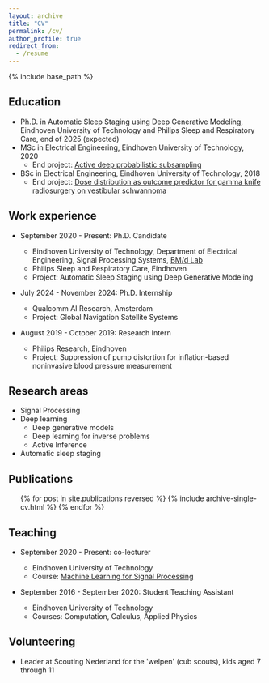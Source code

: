 ```yaml
---
layout: archive
title: "CV"
permalink: /cv/
author_profile: true
redirect_from:
  - /resume
---
```


{% include base_path %}

Education
-----
* Ph.D. in Automatic Sleep Staging using Deep Generative Modeling, Eindhoven University of Technology and Philips Sleep and Respiratory Care, end of 2025 (expected)
* MSc in Electrical Engineering, Eindhoven University of Technology, 2020
  * End project: [Active deep probabilistic subsampling](https://hansvangorp.github.io/publication/2021-07-01)
* BSc in Electrical Engineering, Eindhoven University of Technology, 2018
  * End project: [Dose distribution as outcome predictor for gamma knife radiosurgery on vestibular schwannoma](https://hansvangorp.github.io/publication/2019-03-01)

Work experience
-----
* September 2020 - Present: Ph.D. Candidate
  * Eindhoven University of Technology, Department of Electrical Engineering, Signal Processing Systems, [BM/d Lab](https://www.tue.nl/en/research/research-groups/signal-processing-systems/biomedical-diagnostics-lab/)
  * Philips Sleep and Respiratory Care, Eindhoven
  * Project: Automatic Sleep Staging using Deep Generative Modeling

* July 2024 - November 2024: Ph.D. Internship
  * Qualcomm AI Research, Amsterdam
  * Project: Global Navigation Satellite Systems

* August 2019 - October 2019: Research Intern
  * Philips Research, Eindhoven
  * Project: Suppression of pump distortion for inflation-based noninvasive blood pressure measurement
  
Research areas
-----
* Signal Processing
* Deep learning
  * Deep generative models
  * Deep learning for inverse problems
  * Active Inference
* Automatic sleep staging


Publications
-----
  <ul>{% for post in site.publications reversed %}
    {% include archive-single-cv.html %}
  {% endfor %}</ul>
  
Teaching
-----
* September 2020 - Present: co-lecturer
  * Eindhoven University of Technology
  * Course: [Machine Learning for Signal Processing](https://hansvangorp.github.io/teaching/)

* September 2016 - September 2020: Student Teaching Assistant
  * Eindhoven University of Technology
  * Courses: Computation, Calculus, Applied Physics

  
Volunteering
-----
* Leader at Scouting Nederland for the 'welpen' (cub scouts), kids aged 7 through 11